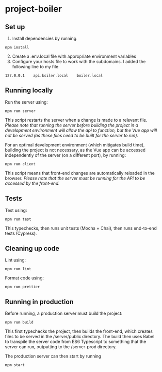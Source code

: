 # project-boiler

## Set up
1. Install dependencies by running:
```
npm install
```
2. Create a .env.local file with appropriate environment variables
3. Configure your hosts file to work with the subdomains. I added the following line to my file:
```
127.0.0.1    api.boiler.local    boiler.local
```

## Running locally
Run the server using:
```
npm run server
```
This script restarts the server when a change is made to a relevant file.
*Please note that running the server before building the project in a development environment will allow the api to function, but the Vue app will not be served (as these files need to be built for the server to run).*

For an optimal development environment (which mitigates build time), building the project is not necessary, as the Vue app can be accessed independently of the server (on a different port), by running:
```
npm run client
```
This script means that front-end changes are automatically reloaded in the browser.
*Please note that the server must be running for the API to be accessed by the front-end.*

## Tests
Test using:
```
npm run test
```
This typechecks, then runs unit tests (Mocha + Chai), then runs end-to-end tests (Cypress).

## Cleaning up code
Lint using:
```
npm run lint
```
Format code using:
```
npm run prettier
```

## Running in production
Before running, a production server must build the project:
```
npm run build
```
This first typechecks the project, then builds the front-end, which creates files to be served in the /server/public directory. The build then uses Babel to transpile the server code from ES6 Typescript to something that the server can run, outputting to the /server-prod directory.

The production server can then start by running 
```
npm start
```
